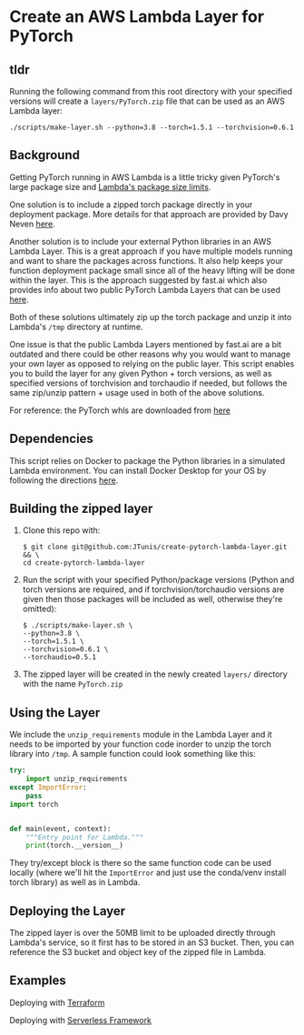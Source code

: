 # Create an AWS Lambda Layer for PyTorch

## tldr

Running the following command from this root directory with your specified versions will create a `layers/PyTorch.zip` file that can be used as an AWS Lambda layer:

```shell
./scripts/make-layer.sh --python=3.8 --torch=1.5.1 --torchvision=0.6.1
```

## Background

Getting PyTorch running in AWS Lambda is a little tricky given PyTorch's large package size and [Lambda's package size limits](https://docs.aws.amazon.com/lambda/latest/dg/gettingstarted-limits.html).

One solution is to include a zipped torch package directly in your deployment package. More details for that approach are provided by Davy Neven [here](https://segments.ai/blog/pytorch-on-lambda).

Another solution is to include your external Python libraries in an AWS Lambda Layer. This is a great approach if you have multiple models running and want to share the packages across functions. It also help keeps your function deployment package small since all of the heavy lifting will be done within the layer. This is the approach suggested by fast.ai which also provides info about two public PyTorch Lambda Layers that can be used [here](https://course.fast.ai/deployment_aws_lambda.html).

Both of these solutions ultimately zip up the torch package and unzip it into Lambda's `/tmp` directory at runtime.

One issue is that the public Lambda Layers mentioned by fast.ai are a bit outdated and there could be other reasons why you would want to manage your own layer as opposed to relying on the public layer. This script enables you to build the layer for any given Python + torch versions, as well as specified versions of torchvision and torchaudio if needed, but follows the same zip/unzip pattern + usage used in both of the above solutions.

For reference: the PyTorch whls are downloaded from [here](https://download.pytorch.org/whl/cpu/torch_stable.html)

## Dependencies

This script relies on Docker to package the Python libraries in a simulated Lambda environment. You can install Docker Desktop for your OS by following the directions [here](https://docs.docker.com/get-docker/).

## Building the zipped layer

1) Clone this repo with:

    ```shell
    $ git clone git@github.com:JTunis/create-pytorch-lambda-layer.git && \
    cd create-pytorch-lambda-layer
    ```

2) Run the script with your specified Python/package versions (Python and torch versions are required, and if torchvision/torchaudio versions are given then those packages will be included as well, otherwise they're omitted):

    ```shell
    $ ./scripts/make-layer.sh \
    --python=3.8 \
    --torch=1.5.1 \
    --torchvision=0.6.1 \
    --torchaudio=0.5.1
    ```

3) The zipped layer will be created in the newly created `layers/` directory with the name `PyTorch.zip`

## Using the Layer

We include the `unzip_requirements` module in the Lambda Layer and it needs to be imported by your function code inorder to unzip the torch library into `/tmp`. A sample function could look something like this:

```python
try:
    import unzip_requirements
except ImportError:
    pass
import torch


def main(event, context):
    """Entry point for Lambda."""
    print(torch.__version__)

```

They try/except block is there so the same function code can be used locally (where we'll hit the `ImportError` and just use the conda/venv install torch library) as well as in Lambda.

## Deploying the Layer

The zipped layer is over the 50MB limit to be uploaded directly through Lambda's service, so it first has to be stored in an S3 bucket. Then, you can reference the S3 bucket and object key of the zipped file in Lambda.

## Examples

Deploying with [Terraform](./examples/terraform)

Deploying with [Serverless Framework](./examples/serverless)
